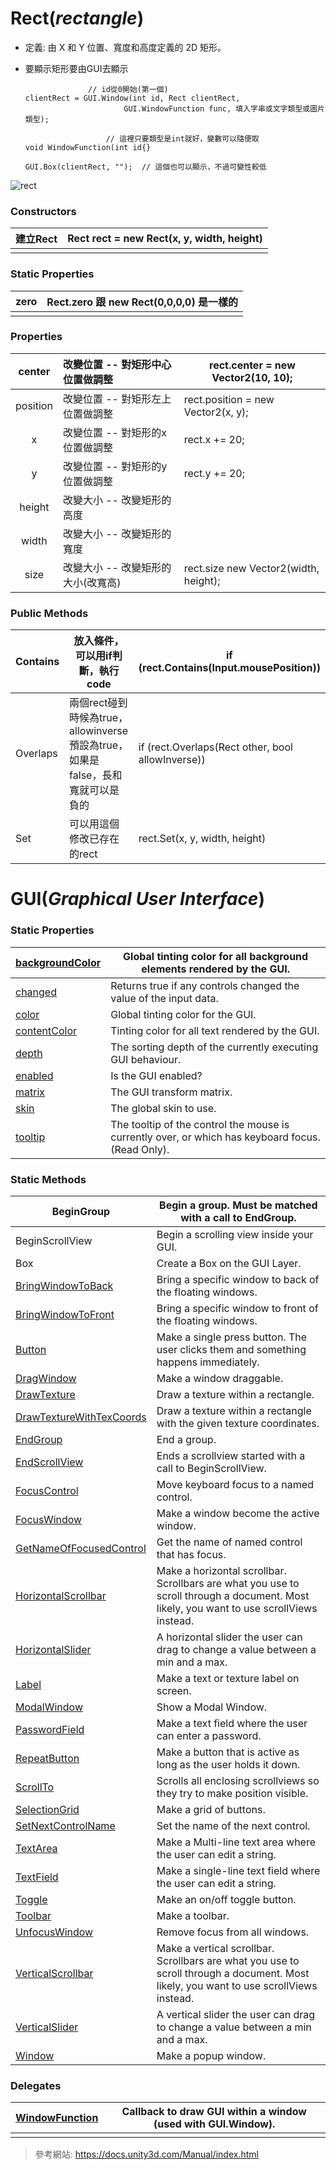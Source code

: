 # Rect(*rectangle*)

* 定義: 由 X 和 Y 位置、寬度和高度定義的 2D 矩形。

* 要顯示矩形要由GUI去顯示

  ```
  				// id從0開始(第一個)
  clientRect = GUI.Window(int id, Rect clientRect,  
  						GUI.WindowFunction func, 填入字串或文字類型或圖片類型);
  
  					// 這裡只要類型是int就好，變數可以隨便取
  void WindowFunction(int id{}
  ```

  ```
  GUI.Box(clientRect, "");  // 這個也可以顯示，不過可變性較低
  ```

  

  

![rect](/picture/Rect.png)

### Constructors

| 建立Rect | Rect rect = new Rect(x, y, width, height) |
| -------- | ----------------------------------------- |
|          |                                           |

### Static Properties

| zero | Rect.zero 跟 new Rect(0,0,0,0) 是一樣的 |
| ---- | --------------------------------------- |
|      |                                         |

### Properties

|  center  | 改變位置 -- 對矩形中心位置做調整   | rect.center = new Vector2(10, 10);    |
| :------: | :--------------------------------- | ------------------------------------- |
| position | 改變位置 -- 對矩形左上位置做調整   | rect.position =  new Vector2(x, y);   |
|    x     | 改變位置 -- 對矩形的x位置做調整    | rect.x += 20;                         |
|    y     | 改變位置 -- 對矩形的y位置做調整    | rect.y += 20;                         |
|  height  | 改變大小 -- 改變矩形的高度         |                                       |
|  width   | 改變大小 -- 改變矩形的寬度         |                                       |
|   size   | 改變大小 -- 改變矩形的大小(改寬高) | rect.size new Vector2(width, height); |

### Public Methods

| Contains | 放入條件，可以用if判斷，執行code                             | if (rect.Contains(Input.mousePosition))             |
| -------- | ------------------------------------------------------------ | --------------------------------------------------- |
| Overlaps | 兩個rect碰到時候為true，allowinverse預設為true，如果是false，長和寬就可以是負的 | if (rect.Overlaps(Rect other, bool   allowInverse)) |
| Set      | 可以用這個修改已存在的rect                                   | rect.Set(x, y, width, height)                       |





# GUI(*Graphical User Interface*)

### Static Properties

| [backgroundColor](https://docs.unity3d.com/ScriptReference/GUI-backgroundColor.html) | Global tinting color for all background elements rendered by the GUI. |
| ------------------------------------------------------------ | ------------------------------------------------------------ |
| [changed](https://docs.unity3d.com/ScriptReference/GUI-changed.html) | Returns true if any controls changed the value of the input data. |
| [color](https://docs.unity3d.com/ScriptReference/GUI-color.html) | Global tinting color for the GUI.                            |
| [contentColor](https://docs.unity3d.com/ScriptReference/GUI-contentColor.html) | Tinting color for all text rendered by the GUI.              |
| [depth](https://docs.unity3d.com/ScriptReference/GUI-depth.html) | The sorting depth of the currently executing GUI behaviour.  |
| [enabled](https://docs.unity3d.com/ScriptReference/GUI-enabled.html) | Is the GUI enabled?                                          |
| [matrix](https://docs.unity3d.com/ScriptReference/GUI-matrix.html) | The GUI transform matrix.                                    |
| [skin](https://docs.unity3d.com/ScriptReference/GUI-skin.html) | The global skin to use.                                      |
| [tooltip](https://docs.unity3d.com/ScriptReference/GUI-tooltip.html) | The tooltip of the control the mouse is currently over, or which has keyboard focus. (Read Only). |

### Static Methods

| BeginGroup                                                   | Begin a group. Must be matched with a call to EndGroup.      |
| ------------------------------------------------------------ | ------------------------------------------------------------ |
| BeginScrollView                                              | Begin a scrolling view inside your GUI.                      |
| Box                                                          | Create a Box on the GUI Layer.                               |
| [BringWindowToBack](https://docs.unity3d.com/ScriptReference/GUI.BringWindowToBack.html) | Bring a specific window to back of the floating windows.     |
| [BringWindowToFront](https://docs.unity3d.com/ScriptReference/GUI.BringWindowToFront.html) | Bring a specific window to front of the floating windows.    |
| [Button](https://docs.unity3d.com/ScriptReference/GUI.Button.html) | Make a single press button. The user clicks them and something happens immediately. |
| [DragWindow](https://docs.unity3d.com/ScriptReference/GUI.DragWindow.html) | Make a window draggable.                                     |
| [DrawTexture](https://docs.unity3d.com/ScriptReference/GUI.DrawTexture.html) | Draw a texture within a rectangle.                           |
| [DrawTextureWithTexCoords](https://docs.unity3d.com/ScriptReference/GUI.DrawTextureWithTexCoords.html) | Draw a texture within a rectangle with the given texture coordinates. |
| [EndGroup](https://docs.unity3d.com/ScriptReference/GUI.EndGroup.html) | End a group.                                                 |
| [EndScrollView](https://docs.unity3d.com/ScriptReference/GUI.EndScrollView.html) | Ends a scrollview started with a call to BeginScrollView.    |
| [FocusControl](https://docs.unity3d.com/ScriptReference/GUI.FocusControl.html) | Move keyboard focus to a named control.                      |
| [FocusWindow](https://docs.unity3d.com/ScriptReference/GUI.FocusWindow.html) | Make a window become the active window.                      |
| [GetNameOfFocusedControl](https://docs.unity3d.com/ScriptReference/GUI.GetNameOfFocusedControl.html) | Get the name of named control that has focus.                |
| [HorizontalScrollbar](https://docs.unity3d.com/ScriptReference/GUI.HorizontalScrollbar.html) | Make a horizontal scrollbar. Scrollbars are what you use to scroll through a document. Most likely, you want to use scrollViews instead. |
| [HorizontalSlider](https://docs.unity3d.com/ScriptReference/GUI.HorizontalSlider.html) | A horizontal slider the user can drag to change a value between a min and a max. |
| [Label](https://docs.unity3d.com/ScriptReference/GUI.Label.html) | Make a text or texture label on screen.                      |
| [ModalWindow](https://docs.unity3d.com/ScriptReference/GUI.ModalWindow.html) | Show a Modal Window.                                         |
| [PasswordField](https://docs.unity3d.com/ScriptReference/GUI.PasswordField.html) | Make a text field where the user can enter a password.       |
| [RepeatButton](https://docs.unity3d.com/ScriptReference/GUI.RepeatButton.html) | Make a button that is active as long as the user holds it down. |
| [ScrollTo](https://docs.unity3d.com/ScriptReference/GUI.ScrollTo.html) | Scrolls all enclosing scrollviews so they try to make position visible. |
| [SelectionGrid](https://docs.unity3d.com/ScriptReference/GUI.SelectionGrid.html) | Make a grid of buttons.                                      |
| [SetNextControlName](https://docs.unity3d.com/ScriptReference/GUI.SetNextControlName.html) | Set the name of the next control.                            |
| [TextArea](https://docs.unity3d.com/ScriptReference/GUI.TextArea.html) | Make a Multi-line text area where the user can edit a string. |
| [TextField](https://docs.unity3d.com/ScriptReference/GUI.TextField.html) | Make a single-line text field where the user can edit a string. |
| [Toggle](https://docs.unity3d.com/ScriptReference/GUI.Toggle.html) | Make an on/off toggle button.                                |
| [Toolbar](https://docs.unity3d.com/ScriptReference/GUI.Toolbar.html) | Make a toolbar.                                              |
| [UnfocusWindow](https://docs.unity3d.com/ScriptReference/GUI.UnfocusWindow.html) | Remove focus from all windows.                               |
| [VerticalScrollbar](https://docs.unity3d.com/ScriptReference/GUI.VerticalScrollbar.html) | Make a vertical scrollbar. Scrollbars are what you use to scroll through a document. Most likely, you want to use scrollViews instead. |
| [VerticalSlider](https://docs.unity3d.com/ScriptReference/GUI.VerticalSlider.html) | A vertical slider the user can drag to change a value between a min and a max. |
| [Window](https://docs.unity3d.com/ScriptReference/GUI.Window.html) | Make a popup window.                                         |

### Delegates

| [WindowFunction](https://docs.unity3d.com/ScriptReference/GUI.WindowFunction.html) | Callback to draw GUI within a window (used with GUI.Window). |
| ------------------------------------------------------------ | ------------------------------------------------------------ |
|                                                              |                                                              |



















> 參考網站: https://docs.unity3d.com/Manual/index.html